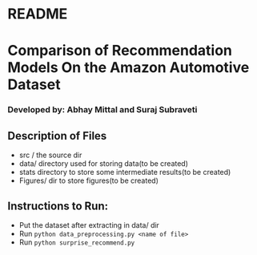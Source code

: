 # README #

# Comparison of Recommendation Models On the Amazon Automotive Dataset

### Developed by: Abhay Mittal and Suraj Subraveti

## Description of Files
- src /  the source dir 
- data/  directory used for storing data(to be created)
- stats  directory to store some intermediate results(to be created)
- Figures/  dir to store figures(to be created)

## Instructions to Run:
- Put the dataset after extracting in data/ dir
- Run `python data_preprocessing.py <name of file>` 
- Run  `python surprise_recommend.py`